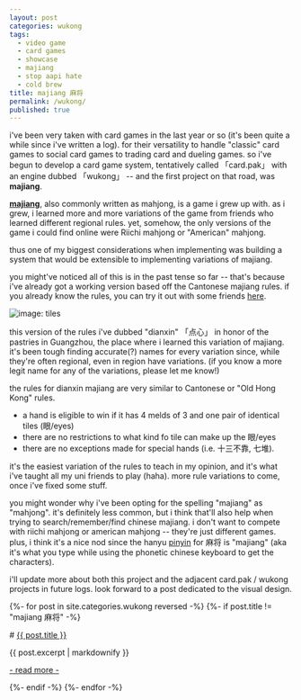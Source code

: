 ```yaml
---
layout: post
categories: wukong
tags:
  - video game
  - card games
  - showcase
  - majiang
  - stop aapi hate
  - cold brew
title: majiang 麻将
permalink: /wukong/
published: true
---
```


<div markdown="1">

i've been very taken with card games in the last year or so (it's been quite a while since i've written a log). for their versatility to handle "classic" card games to social card games to trading card and dueling games. so i've begun to develop a card game system, tentatively called 「card.pak」 with an engine dubbed 「wukong」 -- and the first project on that road, was **majiang**.

**[majiang](https://en.wikipedia.org/wiki/Mahjong)**, also commonly written as mahjong, is a game i grew up with. as i grew, i learned more and more variations of the game from friends who learned different regional rules. yet, somehow, the only versions of the game i could find online were Riichi mahjong or "American" mahjong.

thus one of my biggest considerations when implementing was building a system that would be extensible to implementing variations of majiang.

you might've noticed all of this is in the past tense so far -- that's because i've already got a working version based off the Cantonese majiang rules. if you already know the rules, you can try it out with some friends [here](https://majiang.web.app/).

![image: tiles][tiles]

<!--more-->

this version of the rules i've dubbed "dianxin" 「点心」 in honor of the pastries in Guangzhou, the place where i learned this variation of majiang. it's been tough finding accurate(?) names for every variation since, while they're often regional, even in region have variations. (if you know a more legit name for any of the variations, please let me know!)

the rules for dianxin majiang are very similar to Cantonese or "Old Hong Kong" rules.

- a hand is eligible to win if it has 4 melds of 3 and one pair of identical tiles (眼/eyes)
- there are no restrictions to what kind fo tile can make up the 眼/eyes
- there are no exceptions made for special hands (i.e. 十三不靠, 七堆).

it's the easiest variation of the rules to teach in my opinion, and it's what i've taught all my uni friends to play (haha). more rule variations to come, once i've fixed some stuff.

you might wonder why i've been opting for the spelling "majiang" as "mahjong". it's definitely less common, but i think that'll also help when trying to search/remember/find chinese majiang. i don't want to compete with riichi mahjong or american mahjong -- they're just different games. plus, i think it's a nice nod since the hanyu [pinyin](https://en.wikipedia.org/wiki/Pinyin) for 麻将 is "majiang" (aka it's what you type while using the phonetic chinese keyboard to get the characters).

i'll update more about both this project and the adjacent card.pak / wukong projects in future logs. look forward to a post dedicated to the visual design.

</div>

{%- for post in site.categories.wukong reversed -%}
{%- if post.title != "majiang 麻将" -%}

<div markdown="1" class="categoryUpdate">
# <a href="{{site.baseurl}}{{ post.url }}">{{ post.title }}</a>

{{ post.excerpt | markdownify }}

<a href="{{site.baseurl}}{{ post.url }}" class="readMore">- read more -</a>

</div>

{%- endif -%}
{%- endfor -%}

[tiles]: {{site.baseurl}}/assets/majiang-20210319-1.png
